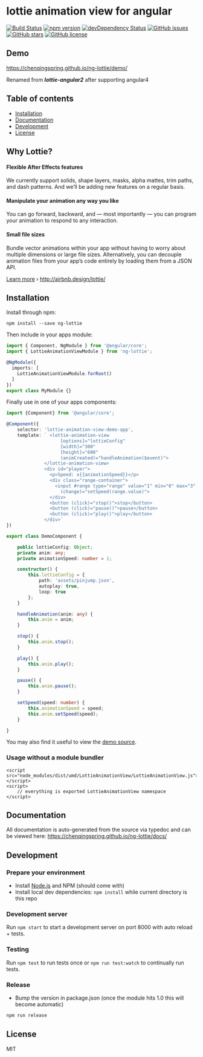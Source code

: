 # lottie animation view for angular

[![Build Status](https://travis-ci.org/chenqingspring/ng-lottie.svg?branch=master)](https://travis-ci.org/chenqingspring/ng-lottie)
[![npm version](https://badge.fury.io/js/ng-lottie.svg)](http://badge.fury.io/js/ng-lottie)
[![devDependency Status](https://david-dm.org/chenqingspring/ng-lottie/dev-status.svg)](https://david-dm.org/chenqingspring/ng-lottie?type=dev)
[![GitHub issues](https://img.shields.io/github/issues/chenqingspring/ng-lottie.svg)](https://github.com/chenqingspring/ng-lottie/issues)
[![GitHub stars](https://img.shields.io/github/stars/chenqingspring/ng-lottie.svg)](https://github.com/chenqingspring/ng-lottie/stargazers)
[![GitHub license](https://img.shields.io/badge/license-MIT-blue.svg)](https://raw.githubusercontent.com/chenqingspring/ng-lottie/master/LICENSE)


## Demo
https://chenqingspring.github.io/ng-lottie/demo/

Renamed from ***lottie-angular2*** after supporting angular4


## Table of contents

- [Installation](#installation)
- [Documentation](#documentation)
- [Development](#development)
- [License](#license)

## Why Lottie?

#### Flexible After Effects features
We currently support solids, shape layers, masks, alpha mattes, trim paths, and dash patterns. And we’ll be adding new features on a regular basis.

#### Manipulate your animation any way you like
You can go forward, backward, and — most importantly — you can program your animation to respond to any interaction.

#### Small file sizes
Bundle vector animations within your app without having to worry about multiple dimensions or large file sizes. Alternatively, you can decouple animation files from your app’s code entirely by loading them from a JSON API.

[Learn more](http://airbnb.design/introducing-lottie/) › http://airbnb.design/lottie/

## Installation

Install through npm:
```
npm install --save ng-lottie
```

Then include in your apps module:

```typescript
import { Component, NgModule } from '@angular/core';
import { LottieAnimationViewModule } from 'ng-lottie';

@NgModule({
  imports: [
    LottieAnimationViewModule.forRoot()
  ]
})
export class MyModule {}
```

Finally use in one of your apps components:
```typescript
import {Component} from '@angular/core';

@Component({
    selector: 'lottie-animation-view-demo-app',
    template: ` <lottie-animation-view
                    [options]="lottieConfig"
                    [width]="300"
                    [height]="600"
                    (animCreated)="handleAnimation($event)">
              </lottie-animation-view>
              <div id="player">
                <p>Speed: x{{animationSpeed}}</p>
                <div class="range-container">
                  <input #range type="range" value="1" min="0" max="3" step="0.5"
                    (change)="setSpeed(range.value)">
                </div>
                <button (click)="stop()">stop</button>
                <button (click)="pause()">pause</button>
                <button (click)="play()">play</button>
              </div>`
})

export class DemoComponent {

    public lottieConfig: Object;
    private anim: any;
    private animationSpeed: number = 1;

    constructor() {
        this.lottieConfig = {
            path: 'assets/pinjump.json',
            autoplay: true,
            loop: true
        };
    }

    handleAnimation(anim: any) {
        this.anim = anim;
    }

    stop() {
        this.anim.stop();
    }

    play() {
        this.anim.play();
    }

    pause() {
        this.anim.pause();
    }

    setSpeed(speed: number) {
        this.animationSpeed = speed;
        this.anim.setSpeed(speed);
    }

}

```

You may also find it useful to view the [demo source](https://github.com/chenqingspring/ng-lottie/blob/master/demo/demo.component.ts).

### Usage without a module bundler
```
<script src="node_modules/dist/umd/LottieAnimationView/LottieAnimationView.js"></script>
<script>
    // everything is exported LottieAnimationView namespace
</script>
```

## Documentation
All documentation is auto-generated from the source via typedoc and can be viewed here:
https://chenqingspring.github.io/ng-lottie/docs/

## Development

### Prepare your environment
* Install [Node.js](http://nodejs.org/) and NPM (should come with)
* Install local dev dependencies: `npm install` while current directory is this repo

### Development server
Run `npm start` to start a development server on port 8000 with auto reload + tests.

### Testing
Run `npm test` to run tests once or `npm run test:watch` to continually run tests.

### Release
* Bump the version in package.json (once the module hits 1.0 this will become automatic)
```bash
npm run release
```

## License

MIT
